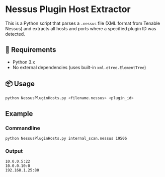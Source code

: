 # Nessus Plugin Host Extractor

This is a Python script that parses a `.nessus` file (XML format from Tenable Nessus) and extracts all hosts and ports where a specified plugin ID was detected.

## 🧰 Requirements

- Python 3.x
- No external dependencies (uses built-in `xml.etree.ElementTree`)

## 📦 Usage

```bash
python NessusPluginHosts.py <filename.nessus> <plugin_id>
```

## Example

### Commandline 
```
python NessusPluginHosts.py internal_scan.nessus 19506
```

### Output
```
10.0.0.5:22
10.0.0.10:0
192.168.1.25:80
```
